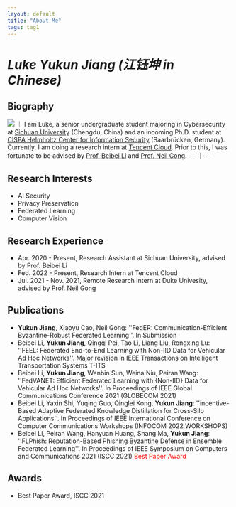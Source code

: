 ```yaml
---
layout: default
title: "About Me"
tags: tag1 
---
```



# *Luke Yukun Jiang (江钰坤 in Chinese)*

## Biography
![](https://s3.bmp.ovh/imgs/2022/03/2c7cf4da53957d09.jpeg) ｜ I am Luke, a senior undergraduate student majoring in Cybersecurity at [Sichuan University](https://www.scu.edu.cn/) (Chengdu, China) and an incoming Ph.D. student at [CISPA Helmholtz Center for Information Security](https://cispa.de) (Saarbrücken, Germany). Currently, I am doing a research intern at [Tencent Cloud](https://cloud.tencent.com/). Prior to this, I was fortunate to be advised by [Prof. Beibei Li](https://li-beibei.github.io/) and [Prof. Neil Gong](https://people.duke.edu/~zg70/index.html).
---｜---


## Research Interests

* AI Security
* Privacy Preservation
* Federated Learning
* Computer Vision


## Research Experience

* Apr. 2020 - Present, Research Assistant at Sichuan University, advised by Prof. Beibei Li
* Fed. 2022 - Present, Research Intern at Tencent Cloud
* Jul. 2021 - Nov. 2021, Remote Research Intern at Duke Univesity, advised by Prof. Neil Gong 


## Publications

* **Yukun Jiang**, Xiaoyu Cao, Neil Gong: ''FedER: Communication-Efficient Byzantine-Robust Federated Learning''. In Submission 
* Beibei Li, **Yukun Jiang**, Qingqi Pei, Tao Li, Liang Liu, Rongxing Lu: ''FEEL: Federated End-to-End Learning with Non-IID Data for Vehicular Ad Hoc Networks''. Major revision in IEEE Transactions on Intelligent Transportation Systems T-ITS 
* Beibei Li, **Yukun Jiang**, Wenbin Sun, Weina Niu, Peiran Wang: ''FedVANET: Efficient Federated Learning with {Non-IID} Data for Vehicular Ad Hoc Networks''. In Proceedings of IEEE Global Communications Conference 2021 (GLOBECOM 2021) 
* Beibei Li, Yaxin Shi, Yuqing Guo, Qinglei Kong, **Yukun Jiang**: ''incentive-Based Adaptive Federated Knowledge Distillation for Cross-Silo Applications''. In Proceedings of IEEE International Conference on Computer Communications Workshops (INFOCOM 2022 WORKSHOPS) 
* Beibei Li, Peiran Wang, Hanyuan Huang, Shang Ma, **Yukun Jiang**: ''FLPhish: Reputation-Based Phishing Byzantine Defense in Ensemble Federated Learning''. In Proceedings of IEEE Symposium on Computers and Communications 2021 (ISCC 2021) <font color=red>Best Paper Award</font> 


## Awards

* Best Paper Award, ISCC 2021


